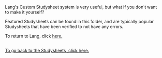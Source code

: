 Lang's Custom Studysheet system is very useful, but what if you don't want to make it yourself?

Featured Studysheets can be found in this folder, and are typically popular Studysheets that have been verified to not have any errors. 

To return to Lang, click <a href='https://nwvbug.com/Lang'> here.

  <br>
To go back to the Studysheets, click <a href='https://github.com/nwvbug/nwvbug/tree/main/Lang/featured'> here.

